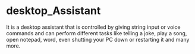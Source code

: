 # desktop_Assistant
It is a desktop assistant that is controlled by giving string input or voice commands and can perform different tasks like telling a joke, play a song, open notepad, word, even shutting your PC down or restarting it and many more.
